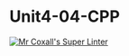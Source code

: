 # Unit4-04-CPP
[![Mr Coxall's Super Linter](https://github.com/ICS3U-Programming-PeterS/Unit4-04-CPP/workflows/Mr%20Coxall's%20Super%20Linter/badge.svg)](https://github.com/ICS3U-Programming-PeterS/Unit4-04-CPP/actions/)
